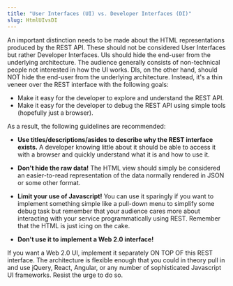 ```yaml
---
title: "User Interfaces (UI) vs. Developer Interfaces (DI)"
slug: HtmlUIvsDI
---
```


An important distinction needs to be made about the HTML representations produced by the REST API.
These should not be considered User Interfaces but rather Developer Interfaces.
UIs should hide the end-user from the underlying architecture.
The audience generally consists of non-technical people not interested in how the UI works.
DIs, on the other hand, should NOT hide the end-user from the underlying architecture.
Instead, it's a thin veneer over the REST interface with the following goals:

- Make it easy for the developer to explore and understand the REST API.
- Make it easy for the developer to debug the REST API using simple tools (hopefully just a browser).

As a result, the following guidelines are recommended:

- **Use titles/descriptions/asides to describe why the REST interface exists.**
  A developer knowing little about it should be able to access it with a browser and quickly understand what it is and how to use it.

- **Don't hide the raw data!**
  The HTML view should simply be considered an easier-to-read representation of the data normally rendered in JSON or some other format.

- **Limit your use of Javascript!**
  You can use it sparingly if you want to implement something simple like a pull-down menu to simplify some debug task but remember that your audience cares more about interacting with your service programmatically using REST.
  Remember that the HTML is just icing on the cake.

- **Don't use it to implement a Web 2.0 interface!**

If you want a Web 2.0 UI, implement it separately ON TOP OF this REST interface.
The architecture is flexible enough that you could in theory pull in and use jQuery, React, Angular, or any number of
sophisticated Javascript UI frameworks.
Resist the urge to do so.
